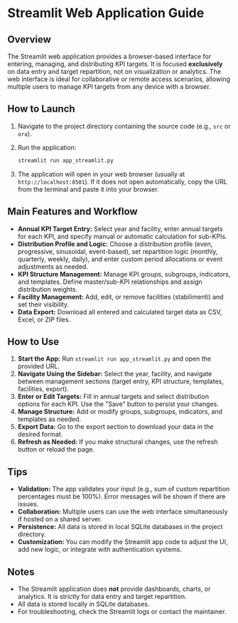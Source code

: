 # Streamlit Web Application Guide

## Overview

The Streamlit web application provides a browser-based interface for entering, managing, and distributing KPI targets. It is focused **exclusively** on data entry and target repartition, not on visualization or analytics. The web interface is ideal for collaborative or remote access scenarios, allowing multiple users to manage KPI targets from any device with a browser.

## How to Launch

1. Navigate to the project directory containing the source code (e.g., `src` or `ora`).
2. Run the application:

    ```bash
    streamlit run app_streamlit.py
    ```

3. The application will open in your web browser (usually at `http://localhost:8501`). If it does not open automatically, copy the URL from the terminal and paste it into your browser.

## Main Features and Workflow

- **Annual KPI Target Entry:** Select year and facility, enter annual targets for each KPI, and specify manual or automatic calculation for sub-KPIs.
- **Distribution Profile and Logic:** Choose a distribution profile (even, progressive, sinusoidal, event-based), set repartition logic (monthly, quarterly, weekly, daily), and enter custom period allocations or event adjustments as needed.
- **KPI Structure Management:** Manage KPI groups, subgroups, indicators, and templates. Define master/sub-KPI relationships and assign distribution weights.
- **Facility Management:** Add, edit, or remove facilities (stabilimenti) and set their visibility.
- **Data Export:** Download all entered and calculated target data as CSV, Excel, or ZIP files.

## How to Use

1. **Start the App:** Run `streamlit run app_streamlit.py` and open the provided URL.
2. **Navigate Using the Sidebar:** Select the year, facility, and navigate between management sections (target entry, KPI structure, templates, facilities, export).
3. **Enter or Edit Targets:** Fill in annual targets and select distribution options for each KPI. Use the "Save" button to persist your changes.
4. **Manage Structure:** Add or modify groups, subgroups, indicators, and templates as needed.
5. **Export Data:** Go to the export section to download your data in the desired format.
6. **Refresh as Needed:** If you make structural changes, use the refresh button or reload the page.

## Tips

- **Validation:** The app validates your input (e.g., sum of custom repartition percentages must be 100%). Error messages will be shown if there are issues.
- **Collaboration:** Multiple users can use the web interface simultaneously if hosted on a shared server.
- **Persistence:** All data is stored in local SQLite databases in the project directory.
- **Customization:** You can modify the Streamlit app code to adjust the UI, add new logic, or integrate with authentication systems.

## Notes

- The Streamlit application does **not** provide dashboards, charts, or analytics. It is strictly for data entry and target repartition.
- All data is stored locally in SQLite databases.
- For troubleshooting, check the Streamlit logs or contact the maintainer.

